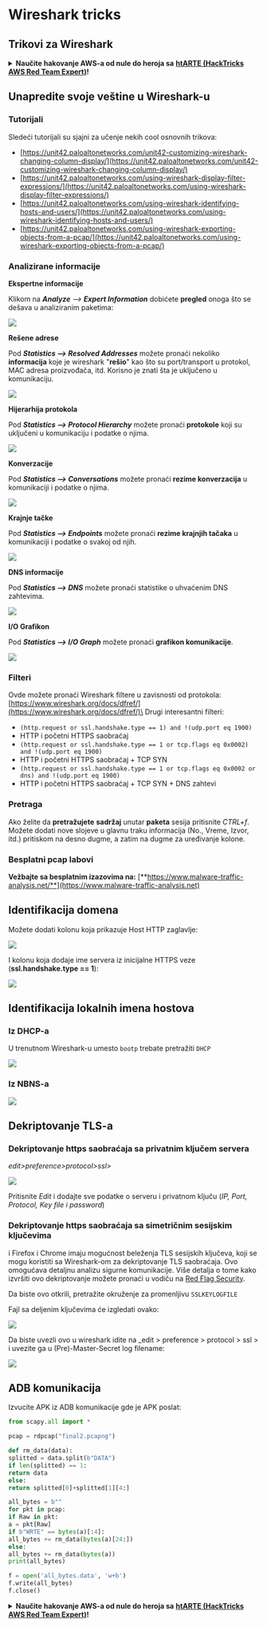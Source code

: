 # Wireshark tricks

## Trikovi za Wireshark

<details>

<summary><strong>Naučite hakovanje AWS-a od nule do heroja sa</strong> <a href="https://training.hacktricks.xyz/courses/arte"><strong>htARTE (HackTricks AWS Red Team Expert)</strong></a><strong>!</strong></summary>

Drugi načini da podržite HackTricks:

* Ako želite da vidite **vašu kompaniju reklamiranu na HackTricks-u** ili **preuzmete HackTricks u PDF formatu** proverite [**SUBSCRIPTION PLANS**](https://github.com/sponsors/carlospolop)!
* Nabavite [**zvanični PEASS & HackTricks swag**](https://peass.creator-spring.com)
* Otkrijte [**The PEASS Family**](https://opensea.io/collection/the-peass-family), našu kolekciju ekskluzivnih [**NFT-ova**](https://opensea.io/collection/the-peass-family)
* **Pridružite se** 💬 [**Discord grupi**](https://discord.gg/hRep4RUj7f) ili [**telegram grupi**](https://t.me/peass) ili nas **pratite** na **Twitter-u** 🐦 [**@hacktricks\_live**](https://twitter.com/hacktricks\_live)**.**
* **Podelite svoje hakovanje trikove slanjem PR-ova na** [**HackTricks**](https://github.com/carlospolop/hacktricks) i [**HackTricks Cloud**](https://github.com/carlospolop/hacktricks-cloud) github repozitorijume.

</details>

## Unapredite svoje veštine u Wireshark-u

### Tutorijali

Sledeći tutorijali su sjajni za učenje nekih cool osnovnih trikova:

* [https://unit42.paloaltonetworks.com/unit42-customizing-wireshark-changing-column-display/](https://unit42.paloaltonetworks.com/unit42-customizing-wireshark-changing-column-display/)
* [https://unit42.paloaltonetworks.com/using-wireshark-display-filter-expressions/](https://unit42.paloaltonetworks.com/using-wireshark-display-filter-expressions/)
* [https://unit42.paloaltonetworks.com/using-wireshark-identifying-hosts-and-users/](https://unit42.paloaltonetworks.com/using-wireshark-identifying-hosts-and-users/)
* [https://unit42.paloaltonetworks.com/using-wireshark-exporting-objects-from-a-pcap/](https://unit42.paloaltonetworks.com/using-wireshark-exporting-objects-from-a-pcap/)

### Analizirane informacije

**Ekspertne informacije**

Klikom na _**Analyze** --> **Expert Information**_ dobićete **pregled** onoga što se dešava u analiziranim paketima:

![](<../../../.gitbook/assets/image (570).png>)

**Rešene adrese**

Pod _**Statistics --> Resolved Addresses**_ možete pronaći nekoliko **informacija** koje je wireshark "**rešio**" kao što su port/transport u protokol, MAC adresa proizvođača, itd. Korisno je znati šta je uključeno u komunikaciju.

![](<../../../.gitbook/assets/image (571).png>)

**Hijerarhija protokola**

Pod _**Statistics --> Protocol Hierarchy**_ možete pronaći **protokole** koji su uključeni u komunikaciju i podatke o njima.

![](<../../../.gitbook/assets/image (572).png>)

**Konverzacije**

Pod _**Statistics --> Conversations**_ možete pronaći **rezime konverzacija** u komunikaciji i podatke o njima.

![](<../../../.gitbook/assets/image (573).png>)

**Krajnje tačke**

Pod _**Statistics --> Endpoints**_ možete pronaći **rezime krajnjih tačaka** u komunikaciji i podatke o svakoj od njih.

![](<../../../.gitbook/assets/image (575).png>)

**DNS informacije**

Pod _**Statistics --> DNS**_ možete pronaći statistike o uhvaćenim DNS zahtevima.

![](<../../../.gitbook/assets/image (577).png>)

**I/O Grafikon**

Pod _**Statistics --> I/O Graph**_ možete pronaći **grafikon komunikacije**.

![](<../../../.gitbook/assets/image (574).png>)

### Filteri

Ovde možete pronaći Wireshark filtere u zavisnosti od protokola: [https://www.wireshark.org/docs/dfref/](https://www.wireshark.org/docs/dfref/)\
Drugi interesantni filteri:

* `(http.request or ssl.handshake.type == 1) and !(udp.port eq 1900)`
* HTTP i početni HTTPS saobraćaj
* `(http.request or ssl.handshake.type == 1 or tcp.flags eq 0x0002) and !(udp.port eq 1900)`
* HTTP i početni HTTPS saobraćaj + TCP SYN
* `(http.request or ssl.handshake.type == 1 or tcp.flags eq 0x0002 or dns) and !(udp.port eq 1900)`
* HTTP i početni HTTPS saobraćaj + TCP SYN + DNS zahtevi

### Pretraga

Ako želite da **pretražujete** **sadržaj** unutar **paketa** sesija pritisnite _CTRL+f_. Možete dodati nove slojeve u glavnu traku informacija (No., Vreme, Izvor, itd.) pritiskom na desno dugme, a zatim na dugme za uređivanje kolone.

### Besplatni pcap labovi

**Vežbajte sa besplatnim izazovima na:** [**https://www.malware-traffic-analysis.net/**](https://www.malware-traffic-analysis.net)

## Identifikacija domena

Možete dodati kolonu koja prikazuje Host HTTP zaglavlje:

![](<../../../.gitbook/assets/image (403).png>)

I kolonu koja dodaje ime servera iz inicijalne HTTPS veze (**ssl.handshake.type == 1**):

![](<../../../.gitbook/assets/image (408) (1).png>)

## Identifikacija lokalnih imena hostova

### Iz DHCP-a

U trenutnom Wireshark-u umesto `bootp` trebate pretražiti `DHCP`

![](<../../../.gitbook/assets/image (404).png>)

### Iz NBNS-a

![](<../../../.gitbook/assets/image (405).png>)

## Dekriptovanje TLS-a

### Dekriptovanje https saobraćaja sa privatnim ključem servera

_edit>preference>protocol>ssl>_

![](<../../../.gitbook/assets/image (98).png>)

Pritisnite _Edit_ i dodajte sve podatke o serveru i privatnom ključu (_IP, Port, Protocol, Key file i password_)

### Dekriptovanje https saobraćaja sa simetričnim sesijskim ključevima

i Firefox i Chrome imaju mogućnost beleženja TLS sesijskih ključeva, koji se mogu koristiti sa Wireshark-om za dekriptovanje TLS saobraćaja. Ovo omogućava detaljnu analizu sigurne komunikacije. Više detalja o tome kako izvršiti ovo dekriptovanje možete pronaći u vodiču na [Red Flag Security](https://redflagsecurity.net/2019/03/10/decrypting-tls-wireshark/).

Da biste ovo otkrili, pretražite okruženje za promenljivu `SSLKEYLOGFILE`

Fajl sa deljenim ključevima će izgledati ovako:

![](<../../../.gitbook/assets/image (99).png>)

Da biste uvezli ovo u wireshark idite na \_edit > preference > protocol > ssl > i uvezite ga u (Pre)-Master-Secret log filename:

![](<../../../.gitbook/assets/image (100).png>)

## ADB komunikacija

Izvucite APK iz ADB komunikacije gde je APK poslat:

```python
from scapy.all import *

pcap = rdpcap("final2.pcapng")

def rm_data(data):
splitted = data.split(b"DATA")
if len(splitted) == 1:
return data
else:
return splitted[0]+splitted[1][4:]

all_bytes = b""
for pkt in pcap:
if Raw in pkt:
a = pkt[Raw]
if b"WRTE" == bytes(a)[:4]:
all_bytes += rm_data(bytes(a)[24:])
else:
all_bytes += rm_data(bytes(a))
print(all_bytes)

f = open('all_bytes.data', 'w+b')
f.write(all_bytes)
f.close()
```

<details>

<summary><strong>Naučite hakovanje AWS-a od nule do heroja sa</strong> <a href="https://training.hacktricks.xyz/courses/arte"><strong>htARTE (HackTricks AWS Red Team Expert)</strong></a><strong>!</strong></summary>

Drugi načini podrške HackTricks-u:

* Ako želite da vidite **vašu kompaniju reklamiranu na HackTricks-u** ili **preuzmete HackTricks u PDF formatu** proverite [**PLANOVE ZA PRETPLATU**](https://github.com/sponsors/carlospolop)!
* Nabavite [**zvanični PEASS & HackTricks swag**](https://peass.creator-spring.com)
* Otkrijte [**The PEASS Family**](https://opensea.io/collection/the-peass-family), našu kolekciju ekskluzivnih [**NFT-ova**](https://opensea.io/collection/the-peass-family)
* **Pridružite se** 💬 [**Discord grupi**](https://discord.gg/hRep4RUj7f) ili [**telegram grupi**](https://t.me/peass) ili nas **pratite** na **Twitter-u** 🐦 [**@hacktricks\_live**](https://twitter.com/hacktricks\_live)**.**
* **Podelite svoje hakovanje trikove slanjem PR-ova na** [**HackTricks**](https://github.com/carlospolop/hacktricks) i [**HackTricks Cloud**](https://github.com/carlospolop/hacktricks-cloud) github repozitorijume.

</details>
